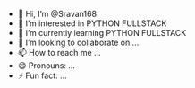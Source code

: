 - 👋 Hi, I’m @Sravan168
- 👀 I’m interested in PYTHON FULLSTACK
- 🌱 I’m currently learning PYTHON FULLSTACK
- 💞️ I’m looking to collaborate on ...
- 📫 How to reach me ...
- 😄 Pronouns: ...
- ⚡ Fun fact: ...

<!---
Sravan168/Sravan168 is a ✨ special ✨ repository because its `README.md` (this file) appears on your GitHub profile.
You can click the Preview link to take a look at your changes.
--->
